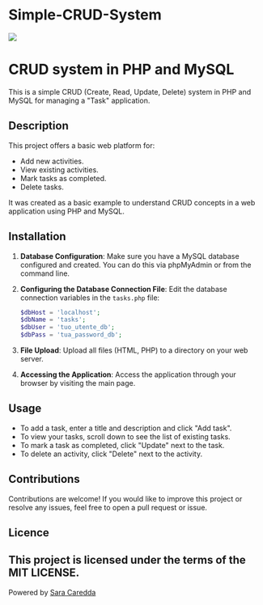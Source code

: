 # Simple-CRUD-System

<img src="https://user-images.githubusercontent.com/38380539/153727015-b80cf84a-d6d9-4769-b05f-ee11a9ee1869.jpg" >

# CRUD system in PHP and MySQL

This is a simple CRUD (Create, Read, Update, Delete) system in PHP and MySQL for managing a "Task" application.

## Description

This project offers a basic web platform for:

- Add new activities.
- View existing activities.
- Mark tasks as completed.
- Delete tasks.

It was created as a basic example to understand CRUD concepts in a web application using PHP and MySQL.

## Installation

1. **Database Configuration**: Make sure you have a MySQL database configured and created. You can do this via phpMyAdmin or from the command line.

2. **Configuring the Database Connection File**: Edit the database connection variables in the `tasks.php` file:

    ```php
    $dbHost = 'localhost';
    $dbName = 'tasks';
    $dbUser = 'tuo_utente_db';
    $dbPass = 'tua_password_db';
    ```

3. **File Upload**: Upload all files (HTML, PHP) to a directory on your web server.

4. **Accessing the Application**: Access the application through your browser by visiting the main page.

## Usage

- To add a task, enter a title and description and click "Add task".
- To view your tasks, scroll down to see the list of existing tasks.
- To mark a task as completed, click "Update" next to the task.
- To delete an activity, click "Delete" next to the activity.

## Contributions

Contributions are welcome! If you would like to improve this project or resolve any issues, feel free to open a pull request or issue.

## Licence

This project is licensed under the terms of the MIT LICENSE. 
---

Powered by [Sara Caredda](https://github.com/dvsara)
